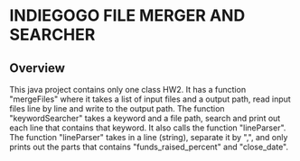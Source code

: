 # INDIEGOGO FILE MERGER AND SEARCHER
## Overview
 This java project contains only one class HW2. 
 It has a function "mergeFiles" where it takes a list of input files and a output path, 
 read input files line by line and write to the output path.
 The function "keywordSearcher" takes a keyword and a file path, search and print out each line that contains that keyword. It also calls the function "lineParser".
 The function "lineParser" takes in a line (string), separate it by ",", and only prints out the parts that contains "funds_raised_percent" and "close_date".
